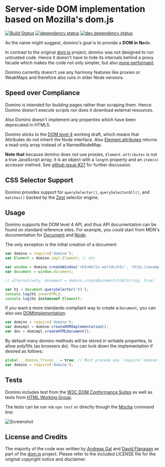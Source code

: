 # Server-side DOM implementation based on Mozilla's dom.js

[![Build Status][1]][2] [![dependency status][3]][4] [![dev dependency status][5]][6]

As the name might suggest, domino's goal is to provide a <b>DOM in No</b>de.

In contrast to the original [dom.js](https://github.com/andreasgal/dom.js) project, domino was not designed to run untrusted code. Hence it doesn't have to hide its internals behind a proxy facade which makes the code not only simpler, but also [more performant](https://github.com/fgnass/dombench).

Domino currently doesn't use any harmony features like proxies or WeakMaps and therefore also runs in older Node versions.

## Speed over Compliance

Domino is intended for _building_ pages rather than scraping them. Hence Domino doesn't execute scripts nor does it download external resources.

Also Domino doesn't implement any properties which have been deprecated in HTML5.

Domino sticks to the [DOM level 4](http://dvcs.w3.org/hg/domcore/raw-file/tip/Overview.html#interface-attr) working draft, which means that Attributes do not inherit the Node interface. Also [Element.attributes](http://dvcs.w3.org/hg/domcore/raw-file/tip/Overview.html#dom-element-attributes) returns a read-only array instead of a NamedNodeMap.

<b>Note that</b> because domino does not use proxies,
`Element.attributes` is not a true JavaScript array; it is an object
with a `length` property and an `item(n)` accessor method.  See
[github issue #27](https://github.com/fgnass/domino/issues/27) for
further discussion.

## CSS Selector Support

Domino provides support for `querySelector()`, `querySelectorAll()`, and `matches()` backed by the [Zest](https://github.com/chjj/zest) selector engine.

## Usage

Domino supports the DOM level 4 API, and thus API documentation can be
found on standard reference sites.  For example, you could start from
MDN's documentation for
[Document](https://developer.mozilla.org/en-US/docs/Web/API/Document) and
[Node](https://developer.mozilla.org/en-US/docs/Web/API/Node).

The only exception is the initial creation of a document:
```javascript
var domino = require('domino');
var Element = domino.impl.Element; // etc

var window = domino.createWindow('<h1>Hello world</h1>', 'http://example.com');
var document = window.document;

// alternatively: document = domino.createDocument(htmlString, true)

var h1 = document.querySelector('h1');
console.log(h1.innerHTML);
console.log(h1 instanceof Element);
```

If you want a more standards-compliant way to create a `Document`, you can
also use [DOMImplementation](https://developer.mozilla.org/en-US/docs/Web/API/DOMImplementation):
```javascript
var domino = require('domino');
var domimpl = domino.createDOMImplementation();
var doc = domimpl.createHTMLDocument();
```

By default many domino methods will be stored in writable properties, to
allow polyfills (as browsers do).  You can lock down the implementation
if desired as follows:
```javascript
global.__domino_frozen__ = true; // Must precede any `require('domino')`
var domino = require('domino');
```

## Tests

Domino includes test from the [W3C DOM Conformance Suites](http://www.w3.org/DOM/Test/)
as well as tests from [HTML Working Group](http://www.w3.org/html/wg/wiki/Testing).

The tests can be run via `npm test` or directly though the [Mocha](http://visionmedia.github.com/mocha/) command line:

![Screenshot](http://fgnass.github.com/images/domino.png)

## License and Credits

The majority of the code was written by [Andreas Gal](https://github.com/andreasgal/) and [David Flanagan](https://github.com/davidflanagan) as part of the [dom.js](https://github.com/andreasgal/dom.js) project. Please refer to the included LICENSE file for the original copyright notice and disclaimer.

[1]: https://travis-ci.org/fgnass/domino.png
[2]: https://travis-ci.org/fgnass/domino
[3]: https://david-dm.org/fgnass/domino.png
[4]: https://david-dm.org/fgnass/domino
[5]: https://david-dm.org/fgnass/domino/dev-status.png
[6]: https://david-dm.org/fgnass/domino#info=devDependencies
